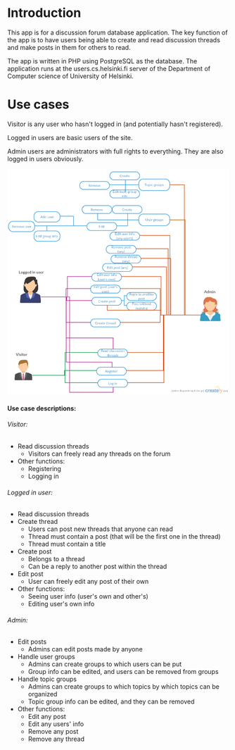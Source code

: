 # Introduction

This app is for a discussion forum database application. The key function of the app is to have users being able to create and read discussion threads and make posts in them for others to read.

The app is written in PHP using PostgreSQL as the database. The application runs at the users.cs.helsinki.fi server of the Department of Computer science of University of Helsinki.

# Use cases

Visitor is any user who hasn't logged in (and potentially hasn't registered).

Logged in users are basic users of the site.

Admin users are administrators with full rights to everything. They are also logged in users obviously.

![Use cases](./use_case_diagram.png)

#### Use case descriptions:

###### Visitor:
* Read discussion threads
  * Visitors can freely read any threads on the forum
* Other functions:
  * Registering 
  * Logging in

###### Logged in user:
* Read discussion threads
* Create thread
  * Users can post new threads that anyone can read
  * Thread must contain a post (that will be the first one in the thread)
  * Thread must contain a title
* Create post
  * Belongs to a thread
  * Can be a reply to another post within the thread
* Edit post
  * User can freely edit any post of their own
* Other functions:
  * Seeing user info (user's own and other's)
  * Editing user's own info

###### Admin:
* Edit posts
  * Admins can edit posts made by anyone
* Handle user groups
  * Admins can create groups to which users can be put
  * Group info can be edited, and users can be removed from groups
* Handle topic groups
  * Admins can create groups to which topics by which topics can be organized
  * Topic group info can be edited, and they can be removed
* Other functions:
  * Edit any post
  * Edit any users' info
  * Remove any post
  * Remove any thread
